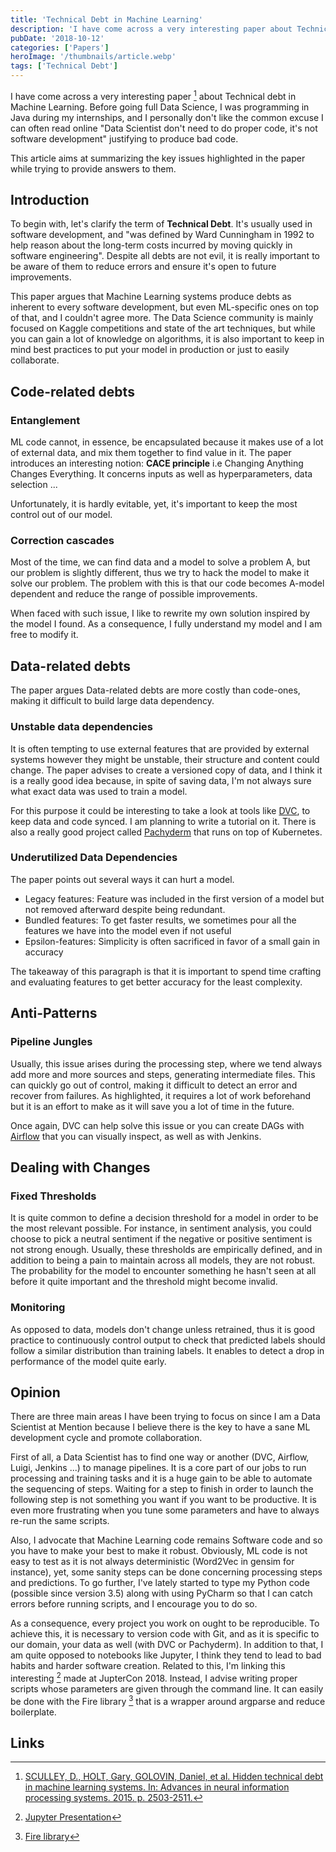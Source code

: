 ```yaml
---
title: 'Technical Debt in Machine Learning'
description: 'I have come across a very interesting paper about Technical debt in Machine Learning.'
pubDate: '2018-10-12'
categories: ['Papers']
heroImage: '/thumbnails/article.webp'
tags: ['Technical Debt']
---
```


I have come across a very interesting paper [^1] about Technical debt in Machine Learning.
Before going full Data Science, I was programming in Java during my internships, and I personally don't like the common excuse I can often read online "Data Scientist don't need to do proper code, it's not software development" justifying to produce bad code.

This article aims at summarizing the key issues highlighted in the paper while trying to provide answers to them.

## Introduction

To begin with, let's clarify the term of **Technical Debt**. It's usually used in software development, and "was defined by Ward Cunningham in 1992 to help reason about the long-term costs incurred by moving quickly in software engineering". Despite all debts are not evil, it is really important to be aware of them to reduce errors and ensure it's open to future improvements.

This paper argues that Machine Learning systems produce debts as inherent to every software development, but even ML-specific ones on top of that, and I couldn't agree more. The Data Science community is mainly focused on Kaggle competitions and state of the art techniques, but while you can gain a lot of knowledge on algorithms, it is also important to keep in mind best practices to put your model in production or just to easily collaborate.

## Code-related debts

### Entanglement

ML code cannot, in essence, be encapsulated because it makes use of a lot of external data, and mix them together to find value in it. The paper introduces an interesting notion: **CACE principle** i.e Changing Anything Changes Everything. It concerns inputs as well as hyperparameters, data selection ...

Unfortunately, it is hardly evitable, yet, it's important to keep the most control out of our model.

### Correction cascades

Most of the time, we can find data and a model to solve a problem A, but our problem is slightly different, thus we try to hack the model to make it solve our problem. The problem with this is that our code becomes A-model dependent and reduce the range of possible improvements.

When faced with such issue, I like to rewrite my own solution inspired by the model I found. As a consequence, I fully understand my model and I am free to modify it.

## Data-related debts

The paper argues Data-related debts are more costly than code-ones, making it difficult to build large data dependency.

### Unstable data dependencies

It is often tempting to use external features that are provided by external systems however they might be unstable, their structure and content could change. The paper advises to create a versioned copy of data, and I think it is a really good idea because, in spite of saving data, I'm not always sure what exact data was used to train a model.

For this purpose it could be interesting to take a look at tools like [DVC](https://dvc.org/), to keep data and code synced. I am planning to write a tutorial on it. There is also a really good project called [Pachyderm](http://www.pachyderm.io/) that runs on top of Kubernetes.

### Underutilized Data Dependencies

The paper points out several ways it can hurt a model.

- Legacy features: Feature was included in the first version of a model but not removed afterward despite being redundant.
- Bundled features: To get faster results, we sometimes pour all the features we have into the model even if not useful
- Epsilon-features: Simplicity is often sacrificed in favor of a small gain in accuracy

The takeaway of this paragraph is that it is important to spend time crafting and evaluating features to get better accuracy for the least complexity.

## Anti-Patterns

### Pipeline Jungles

Usually, this issue arises during the processing step, where we tend always add more and more sources and steps, generating intermediate files. This can quickly go out of control, making it difficult to detect an error and recover from failures. As highlighted, it requires a lot of work beforehand but it is an effort to make as it will save you a lot of time in the future.

Once again, DVC can help solve this issue or you can create DAGs with [Airflow](https://airflow.apache.org/) that you can visually inspect, as well as with Jenkins.

## Dealing with Changes

### Fixed Thresholds

It is quite common to define a decision threshold for a model in order to be the most relevant possible. For instance, in sentiment analysis, you could choose to pick a neutral sentiment if the negative or positive sentiment is not strong enough. Usually, these thresholds are empirically defined, and in addition to being a pain to maintain across all models, they are not robust. The probability for the model to encounter something he hasn't seen at all before it quite important and the threshold might become invalid.

### Monitoring

As opposed to data, models don't change unless retrained, thus it is good practice to continuously control output to check that predicted labels should follow a similar distribution than training labels. It enables to detect a drop in performance of the model quite early.

## Opinion

There are three main areas I have been trying to focus on since I am a Data Scientist at Mention because I believe there is the key to have a sane ML development cycle and promote collaboration.

First of all, a Data Scientist has to find one way or another (DVC, Airflow, Luigi, Jenkins ...) to manage pipelines. It is a core part of our jobs to run processing and training tasks and it is a huge gain to be able to automate the sequencing of steps. Waiting for a step to finish in order to launch the following step is not something you want if you want to be productive. It is even more frustrating when you tune some parameters and have to always re-run the same scripts.

Also, I advocate that Machine Learning code remains Software code and so you have to make your best to make it robust. Obviously, ML code is not easy to test as it is not always deterministic (Word2Vec in gensim for instance), yet, some sanity steps can be done concerning processing steps and predictions. To go further, I've lately started to type my Python code (possible since version 3.5) along with using PyCharm so that I can catch errors before running scripts, and I encourage you to do so.

As a consequence, every project you work on ought to be reproducible. To achieve this, it is necessary to version code with Git, and as it is specific to our domain, your data as well (with DVC or Pachyderm). In addition to that, I am quite opposed to notebooks like Jupyter, I think they tend to lead to bad habits and harder software creation. Related to this, I'm linking this interesting [^2] made at JupterCon 2018. Instead, I advise writing proper scripts whose parameters are given through the command line. It can easily be done with the Fire library [^3] that is a wrapper around argparse and reduce boilerplate.

## Links

[^1]: [SCULLEY, D., HOLT, Gary, GOLOVIN, Daniel, et al. Hidden technical debt in machine learning systems. In: Advances in neural information processing systems. 2015. p. 2503-2511.](https://papers.nips.cc/paper/5656-hidden-technical-debt-in-machine-learning-systems.pdf)
[^2]: [Jupyter Presentation](https://docs.google.com/presentation/d/1n2RlMdmv1p25Xy5thJUhkKGvjtV-dkAIsUXP-AL4ffI/edit#slide=id.g362da58057_0_1)
[^3]: [Fire library](https://github.com/google/python-fire)
